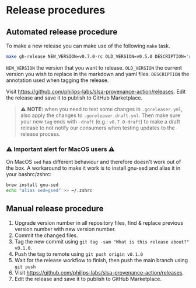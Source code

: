 # Release procedures

## Automated release procedure

To make a new release you can make use of the following `make` task.

```bash
make gh-release NEW_VERSION=v0.7.0-rc OLD_VERSION=v0.5.0 DESCRIPTION="A test release to see how it works"
```

`NEW_VERSION` the version that you want to release.
`OLD_VERSION` the current version you wish to replace in the markdown and yaml files.
`DESCRIPTION` the annotation used when tagging the release.

Visit <https://github.com/philips-labs/slsa-provenance-action/releases>.
Edit the release and save it to publish to GitHub Marketplace.

> :warning: **NOTE:** when you need to test some changes in `.goreleaser.yml`, also apply the changes to `.goreleaser.draft.yml`. Then make sure your new `tag` ends with `-draft` (e.g.: `v0.7.0-draft`) to make a draft release to not notify our consumers when testing updates to the release process.

### ⚠ Important alert for MacOS users ⚠

On MacOS `sed` has different behaviour and therefore doesn't work out of the box.
A workaround to make it work is to install gnu-sed and alias it in your bashrc/zshrc:

```bash
brew install gnu-sed
echo "alias sed=gsed" >> ~/.zshrc
```

## Manual release procedure

1. Upgrade version number in all repository files, find & replace previous version number with new version number.
1. Commit the changed files.
1. Tag the new commit using `git tag -sam "What is this release about?" v0.1.0`.
1. Push the tag to remote using `git push origin v0.1.0`
1. Wait for the release workflow to finish, then push the main branch using `git push`
1. Visit <https://github.com/philips-labs/slsa-provenance-action/releases>.
1. Edit the release and save it to publish to GitHub Marketplace.
